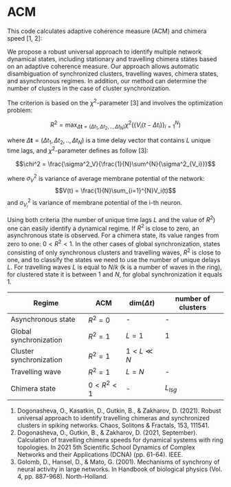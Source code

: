 # ACM
This code calculates adaptive coherence measure (ACM) and chimera speed [1, 2]:

We propose a robust universal approach to identify multiple network dynamical states, including stationary and travelling chimera states based on an adaptive coherence measure. Our approach allows automatic disambiguation of synchronized clusters, travelling waves, chimera states, and asynchronous regimes. In addition, our method can determine the number of clusters in the case of cluster synchronization. 

The criterion is based on the $\chi^2$-parameter [3] and involves the optimization problem:

$$R^2 = \max_{\Delta\mathbf{t} = (\Delta t_1, \Delta t_2, .., \Delta t_N)} \chi^2(\{V_i(t - \Delta t_i)\}_{i=1}^N)$$

where $\Delta\mathbf{t} = (\Delta t_1, \Delta t_2, .., \Delta t_N)$ is a time delay vector that contains $L$ unique time lags, and $\chi^2$-parameter defines as follow [3]:

$$\chi^2 = \frac{\sigma^2_V}{\frac{1}{N}\sum^{N}{\sigma^2_{V_i}}}$$

where $\sigma^2_V$ is variance of average membrane potential of the network:
$$V(t) = \frac{1}{N}\sum_{i=1}^{N}V_i(t)$$
and $\sigma^2_{V_i}$ is variance of membrane potential of the i-th neuron. 

Using both criteria (the number of unique time lags $L$ and the value of $R^2$) one can easily identify a dynamical regime. If $R^2$ is close to zero, an asynchronous state is observed. For a chimera state, its value ranges from zero to one: $0 < R^2 < 1$. In the other cases of global synchronization, states consisting of only synchronous clusters and travelling waves, $R^2$ is close to one, and to classify the states we need to use the number of unique delays $L$. For travelling waves $L$ is equal to $N /k$ (k is a number of waves in the ring), for clustered state it is between $1$ and $N$, for global synchronization it equals $1$.


| Regime                  |      ACM      | dim($\Delta t$) | number of clusters | 
|-------------------------|---------------|-----------------|--------------------|
| Asynchronous state      |    $R^2=0$    |        -        |          -         |          
| Global synchronization  |    $R^2=1$    |      $L=1$      |          1         |
| Cluster synchronization |    $R^2=1$    |    $1<L\ll N$   |                    |
| Travelling wave         |    $R^2=1$    |      $L=N$      |          -         |    
| Chimera state           | $0 < R^2 < 1$ |        -        |     $L_{lsg}$      |    


1. Dogonasheva, O., Kasatkin, D., Gutkin, B., & Zakharov, D. (2021). Robust universal approach to identify travelling chimeras and synchronized clusters in spiking networks. Chaos, Solitons & Fractals, 153, 111541.
2. Dogonasheva, O., Gutkin, B., & Zakharov, D. (2021, September). Calculation of travelling chimera speeds for dynamical systems with ring topologies. In 2021 5th Scientific School Dynamics of Complex Networks and their Applications (DCNA) (pp. 61-64). IEEE.
3. Golomb, D., Hansel, D., & Mato, G. (2001). Mechanisms of synchrony of neural activity in large networks. In Handbook of biological physics (Vol. 4, pp. 887-968). North-Holland.
